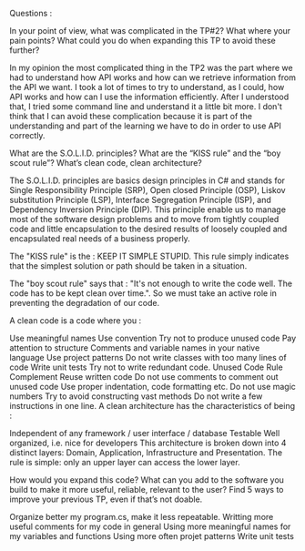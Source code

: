 Questions :

In your point of view, what was complicated in the TP#2? What where your pain points? What could you do when expanding this TP to avoid these further?

In my opinion the most complicated thing in the TP2 was the part where we had to understand how API works and how can we retrieve information from the API we want. I took a lot of times to try to understand, as I could, how API works and how can I use the information efficiently. After I understood that, I tried some command line and understand it a little bit more. I don't think that I can avoid these complication because it is part of the understanding and part of the learning we have to do in order to use API correctly.

What are the S.O.L.I.D. principles? What are the “KISS rule” and the “boy scout rule”? What’s clean code, clean architecture?

The S.O.L.I.D. principles are basics design principles in C# and stands for Single Responsibility Principle (SRP), Open closed Principle (OSP), Liskov substitution Principle (LSP), Interface Segregation Principle (ISP), and Dependency Inversion Principle (DIP). This principle enable us to manage most of the software design problems and to move from tightly coupled code and little encapsulation to the desired results of loosely coupled and encapsulated real needs of a business properly.

The "KISS rule" is the : KEEP IT SIMPLE STUPID. This rule simply indicates that the simplest solution or path should be taken in a situation.

The "boy scout rule" says that : "It's not enough to write the code well. The code has to be kept clean over time.". So we must take an active role in preventing the degradation of our code.

A clean code is a code where you :

Use meaningful names
Use convention
Try not to produce unused code
Pay attention to structure
Comments and variable names in your native language
Use project patterns
Do not write classes with too many lines of code
Write unit tests
Try not to write redundant code.
Unused Code Rule Complement
Reuse written code
Do not use comments to comment out unused code
Use proper indentation, code formatting etc.
Do not use magic numbers
Try to avoid constructing vast methods
Do not write a few instructions in one line.
A clean architecture has the characteristics of being :

Independent of any framework / user interface / database
Testable
Well organized, i.e. nice for developers
This architecture is broken down into 4 distinct layers: Domain, Application, Infrastructure and Presentation. The rule is simple: only an upper layer can access the lower layer.

How would you expand this code? What can you add to the software you build to make it more useful, reliable, relevant to the user? Find 5 ways to improve your previous TP, even if that’s not doable.

Organize better my program.cs, make it less repeatable. Writting more useful comments for my code in general Using more meaningful names for my variables and functions Using more often projet patterns Write unit tests

